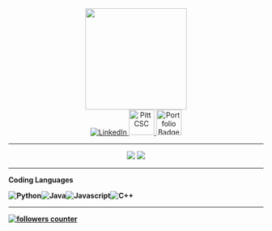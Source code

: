  <div id="header" align="center">
  <img src="https://media.giphy.com/media/KazYtoXQkYy6BlkOwG/giphy.gif" width="200"/>
   <div id="badges">
    <a href="https://www.linkedin.com/in/oliviawininsky">
      <img src="https://img.shields.io/badge/LinkedIn-9cf?style=for-the-badge&logo=linkedin&logoColor=white" alt="LinkedIn"/>
    </a>
    <a href="https://github.com/pittcsc">
      <img src="https://avatars.githubusercontent.com/u/7276234?s=400&u=ec85c7d585c4a845327899bf80a48d763c6ad660&v=4" alt="Pitt CSC" width=50 height=50/>
     </a>
    <a href="https://pittcs.wiki/">
      <img src="https://pittcs.wiki/static/logo-dc33682f9879f0a1d03f4585ac3e029f.svg" alt="Portfolio Badge" width=50 height=50/>
    </a>
  </div>
</div>

---

<div align="center">
  <img src="https://github-readme-stats.vercel.app/api?username=owini&show_icons=true&theme=material-palenight"/>
  <img src="https://github-readme-stats.vercel.app/api/top-langs/?username=owini&layout=compact&theme=material-palenight&hide=jupyter%20notebook"/>
</div>

---

<b>Coding Languages<b>

<div style="display:flex">
 <img alt="Python" src="https://img.shields.io/badge/Python-FFD43B?style=for-the-badge&logo=python&logoColor=blue">
 <img alt="Java" src="https://img.shields.io/badge/Java-ED8B00?style=for-the-badge&logo=java&logoColor=white">
 <img alt="Javascript" src="https://img.shields.io/badge/JavaScript-323330?style=for-the-badge&logo=javascript&logoColor=F7DF1E">
 <img alt="C++" src="https://img.shields.io/badge/C%2B%2B-00599C?style=for-the-badge&logo=c%2B%2B&logoColor=white">
</div>

---

<div>
 <a href="https://github.com/owini">
  <img src="https://img.shields.io/github/followers/owini?label=Follow%20Me%21&style=social" alt="followers counter"/>
</div>

